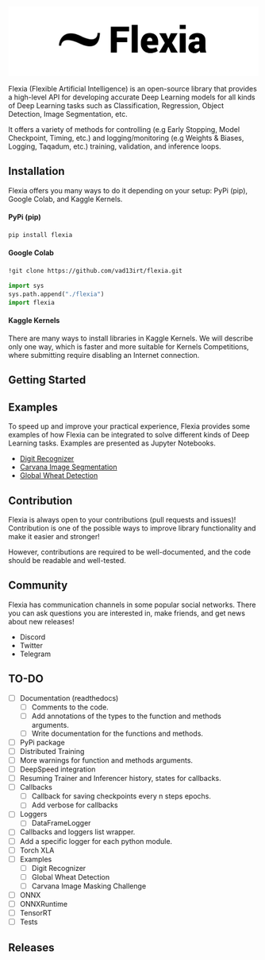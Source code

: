 ![Flexia logo](images/flexia_logo.png)

Flexia (Flexible Artificial Intelligence) is an open-source library that provides a high-level API for developing accurate Deep Learning models for all kinds of Deep Learning tasks such as Classification, Regression, Object Detection, Image Segmentation, etc. 

It offers a variety of methods for controlling (e.g Early Stopping, Model Checkpoint, Timing, etc.) and logging/monitoring (e.g Weights & Biases, Logging, Taqadum, etc.) training, validation, and inference loops.


## Installation

Flexia offers you many ways to do it depending on your setup: PyPi (pip), Google Colab, and Kaggle Kernels.

#### PyPi (pip)

```py
pip install flexia 
```

#### Google Colab

```
!git clone https://github.com/vad13irt/flexia.git
```

```py
import sys
sys.path.append("./flexia")
import flexia
```

#### Kaggle Kernels

There are many ways to install libraries in Kaggle Kernels. We will describe only one way, which is faster and more suitable for  Kernels Competitions, where submitting require disabling an Internet connection.


## Getting Started

## Examples

To speed up and improve your practical experience, Flexia provides some examples of how Flexia can be integrated to solve different kinds of Deep Learning tasks. Examples are presented as Jupyter Notebooks.

- [Digit Recognizer](examples/Digit%20Recognizer/)
- [Carvana Image Segmentation](examples/Carvana%20Image%20Masking%20Challenge/)
- [Global Wheat Detection](examples/Global%20Wheat%20Detection/)

## Contribution

Flexia is always open to your contributions (pull requests and issues)! Contribution is one of the possible ways to improve library functionality and make it easier and stronger! 

However, contributions are required to be well-documented, and the code should be readable and well-tested.


## Community

Flexia has communication channels in some popular social networks. There you can ask questions you are interested in, make friends, and get news about new releases!

- Discord
- Twitter
- Telegram

## TO-DO

- [ ] Documentation (readthedocs)
    - [ ] Comments to the code.
    - [ ] Add annotations of the types to the function and methods arguments.
    - [ ] Write documentation for the functions and methods.
- [ ] PyPi package
- [ ] Distributed Training
- [ ] More warnings for function and methods arguments.
- [ ] DeepSpeed integration
- [ ] Resuming Trainer and Inferencer history, states for callbacks.
- [ ] Callbacks
    - [ ] Callback for saving checkpoints every n steps epochs.
    - [ ] Add verbose for callbacks
- [ ] Loggers
    - [ ] DataFrameLogger
- [ ] Callbacks and loggers list wrapper.
- [ ] Add a specific logger for each python module.
- [ ] Torch XLA
- [ ] Examples
    - [ ] Digit Recognizer
    - [ ] Global Wheat Detection
    - [ ] Carvana Image Masking Challenge
- [ ] ONNX
- [ ] ONNXRuntime
- [ ] TensorRT
- [ ] Tests

## Releases
